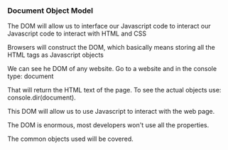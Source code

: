 ### Document Object Model
The DOM will allow us to interface our Javascript code to interact our Javascript
code to interact with HTML and CSS

Browsers will construct the DOM, which basically means storing all the HTML tags as
Javascript objects

We can see he DOM of any website. Go to a website and in the console type:
document

That will return the HTML text of the page. To see the actual objects use:
console.dir(document).

This DOM will allow us to use Javascript to interact with the web page.

The DOM is enormous, most developers won't use all the properties.

The common objects used will be covered.
